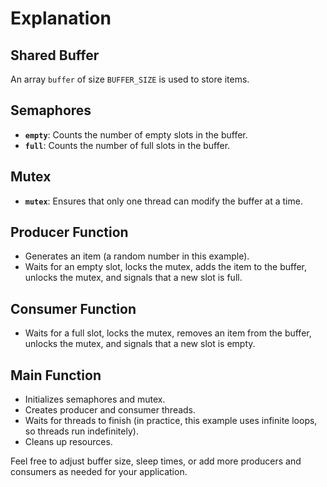 # Explanation

## Shared Buffer
An array `buffer` of size `BUFFER_SIZE` is used to store items.

## Semaphores
- **`empty`**: Counts the number of empty slots in the buffer.
- **`full`**: Counts the number of full slots in the buffer.

## Mutex
- **`mutex`**: Ensures that only one thread can modify the buffer at a time.

## Producer Function
- Generates an item (a random number in this example).
- Waits for an empty slot, locks the mutex, adds the item to the buffer, unlocks the mutex, and signals that a new slot is full.

## Consumer Function
- Waits for a full slot, locks the mutex, removes an item from the buffer, unlocks the mutex, and signals that a new slot is empty.

## Main Function
- Initializes semaphores and mutex.
- Creates producer and consumer threads.
- Waits for threads to finish (in practice, this example uses infinite loops, so threads run indefinitely).
- Cleans up resources.

Feel free to adjust buffer size, sleep times, or add more producers and consumers as needed for your application.
